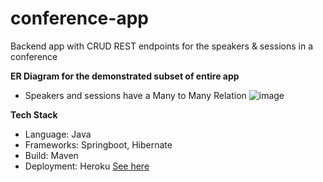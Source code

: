 # conference-app
Backend app with CRUD REST endpoints for the speakers &amp; sessions in a conference

**ER Diagram for the demonstrated subset of entire app**
* Speakers and sessions have a Many to Many Relation
![image](https://user-images.githubusercontent.com/21142039/160641941-befe90ac-d606-44e8-9535-5565f77dcb59.png)

**Tech Stack**
* Language: Java
* Frameworks: Springboot, Hibernate
* Build: Maven
* Deployment: Heroku [See here](https://conference-app-sherin.herokuapp.com/)
